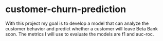 # customer-churn-prediction
With this project my goal is to develop a model that can analyze the customer behavior and predict whether a customer will leave Beta Bank soon. The metrics I will use to evaluate the models are f1 and auc-roc.
